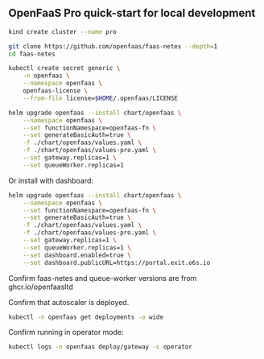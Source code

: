 <!-- SPDX-License-Identifier: Apache-2.0 -->

## OpenFaaS Pro quick-start for local development

```bash
kind create cluster --name pro
```

```bash
git clone https://github.com/openfaas/faas-netes --depth=1
cd faas-netes

kubectl create secret generic \
    -n openfaas \
    --namespace openfaas \
    openfaas-license \
    --from-file license=$HOME/.openfaas/LICENSE

helm upgrade openfaas --install chart/openfaas \
    --namespace openfaas \
    --set functionNamespace=openfaas-fn \
    --set generateBasicAuth=true \
    -f ./chart/openfaas/values.yaml \
    -f ./chart/openfaas/values-pro.yaml \
    --set gateway.replicas=1 \
    --set queueWorker.replicas=1
```

Or install with dashboard:

```bash
helm upgrade openfaas --install chart/openfaas \
    --namespace openfaas \
    --set functionNamespace=openfaas-fn \
    --set generateBasicAuth=true \
    -f ./chart/openfaas/values.yaml \
    -f ./chart/openfaas/values-pro.yaml \
    --set gateway.replicas=1 \
    --set queueWorker.replicas=1 \
    --set dashboard.enabled=true \
    --set dashboard.publicURL=https://portal.exit.o6s.io
```

Confirm faas-netes and queue-worker versions are from ghcr.io/openfaasltd

Confirm that autoscaler is deployed.

```bash
kubectl -n openfaas get deployments -o wide
```

Confirm running in operator mode:

```bash
kubectl logs -n openfaas deploy/gateway -c operator
```
